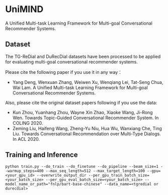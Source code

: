 # UniMIND

A Unified Multi-task Learning Framework for Multi-goal Conversational Recommender Systems. 

## Dataset

The TG-ReDial and DuRecDial datasets have been processed to be applied for evaluating multi-goal conversational recommender systems. 

Please cite the following paper if you use it in any way：
    
*	Yang Deng, Wenxuan Zhang, Weiwen Xu, Wenqiang Lei, Tat-Seng Chua, Wai Lam. A Unified Multi-task Learning Framework for Multi-goal Conversational Recommender Systems. 
    	
Also, please cite the original dataset papers following if you use the data:

*	Kun Zhou, Yuanhang Zhou, Wayne Xin Zhao, Xiaoke Wang, Ji-Rong Wen. Towards Topic-Guided Conversational Recommender System. In COLING 2020.
* Zeming Liu, Haifeng Wang, Zheng-Yu Niu, Hua Wu, Wanxiang Che, Ting Liu. Towards Conversational Recommendation over Multi-Type Dialogs. In ACL 2020.


## Training and Inference
`python train.py --do_train --do_finetune --do_pipeline --beam_size=1 --warmup_steps=400 --max_seq_length=512 --max_target_length=100 --gpu=<your_gpu_id> --overwrite_output_dir --per_gpu_train_batch_size=<your_batch_size> --per_gpu_eval_batch_size=<your_batch_size> --model_name_or_path="fnlp/bart-base-chinese" --data_name=<tgredial or durecdial>`
